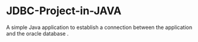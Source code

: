 # JDBC-Project-in-JAVA
A simple Java application to establish a connection between the application and the oracle database .
